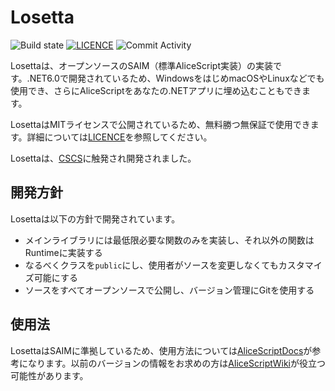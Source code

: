 # Losetta
![Build state](https://github.com/WSOFT-Project/Losetta/actions/workflows/build.yml/badge.svg)
[![LICENCE](https://img.shields.io/github/license/WSOFT-Project/Losetta)](LICENCE.md)
![Commit Activity](https://img.shields.io/github/commit-activity/y/WSOFT-Project/Losetta)

Losettaは、オープンソースのSAIM（標準AliceScript実装）の実装です。.NET6.0で開発されているため、WindowsをはじめmacOSやLinuxなどでも使用でき、さらにAliceScriptをあなたの.NETアプリに埋め込むこともできます。

LosettaはMITライセンスで公開されているため、無料勝つ無保証で使用できます。詳細については[LICENCE](/LICENSE.txt)を参照してください。

Losettaは、[CSCS](https://github.com/vassilych/cscs)に触発され開発されました。

## 開発方針
Losettaは以下の方針で開発されています。

- メインライブラリには最低限必要な関数のみを実装し、それ以外の関数はRuntimeに実装する
- なるべくクラスを`public`にし、使用者がソースを変更しなくてもカスタマイズ可能にする
- ソースをすべてオープンソースで公開し、バージョン管理にGitを使用する

## 使用法
LosettaはSAIMに準拠しているため、使用方法については[AliceScriptDocs](https://docs.wsoft.ws/products/alice)が参考になります。以前のバージョンの情報をお求めの方は[AliceScriptWiki](https://alice.wsoft.ws/)が役立つ可能性があります。
